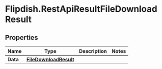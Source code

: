 # Flipdish.RestApiResultFileDownloadResult

## Properties

Name | Type | Description | Notes
------------ | ------------- | ------------- | -------------
**Data** | [**FileDownloadResult**](FileDownloadResult.md) |  | 


